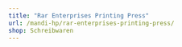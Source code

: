 ```yaml
---
title: "Rar Enterprises Printing Press"
url: /mandi-hp/rar-enterprises-printing-press/
shop: Schreibwaren
---
```

